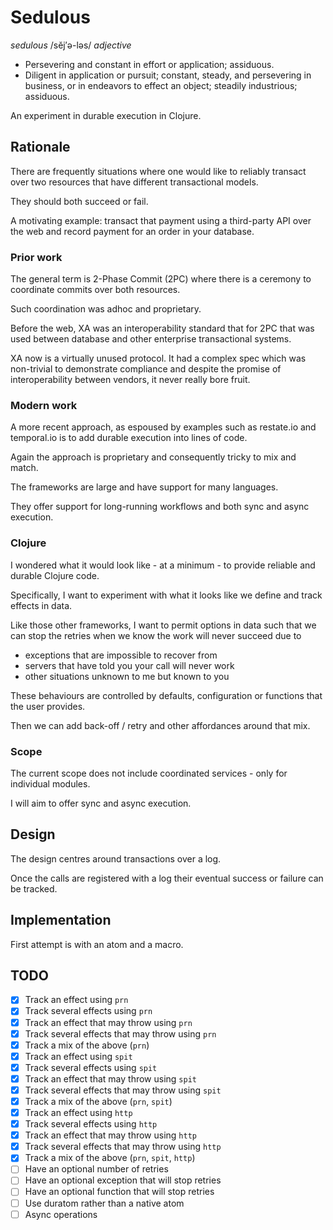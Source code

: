 # Sedulous

*sedulous* /sĕj′ə-ləs/
_adjective_

- Persevering and constant in effort or application; assiduous.
- Diligent in application or pursuit; constant, steady, and persevering in business, or in endeavors to effect an object; steadily industrious; assiduous.

An experiment in durable execution in Clojure.

## Rationale
There are frequently situations where one would like to reliably transact over two resources that have different transactional models.

They should both succeed or fail.

A motivating example: transact that payment using a third-party API over the web and record payment for an order in your database.

### Prior work
The general term is 2-Phase Commit (2PC) where there is a ceremony to coordinate commits over both resources.

Such coordination was adhoc and proprietary.

Before the web, XA was an interoperability standard that for 2PC that was used between database and other enterprise transactional systems. 

XA now is a virtually unused protocol. It had a complex spec which was non-trivial to demonstrate compliance and despite the promise of interoperability between vendors, it never really bore fruit.

### Modern work
A more recent approach, as espoused by examples such as restate.io and temporal.io is to add durable execution into lines of code.

Again the approach is proprietary and consequently tricky to mix and match.

The frameworks are large and have support for many languages.

They offer support for long-running workflows and both sync and async execution.

### Clojure
I wondered what it would look like - at a minimum - to provide reliable and durable Clojure code.

Specifically, I want to experiment with what it looks like we define and track effects in data.

Like those other frameworks, I want to permit options in data such that we can stop the retries when we know the work will never succeed due to
- exceptions that are impossible to recover from
- servers that have told you your call will never work
- other situations unknown to me but known to you

These behaviours are controlled by defaults, configuration or functions that the user provides.

Then we can add back-off / retry and other affordances around that mix.

### Scope
The current scope does not include coordinated services - only for individual modules.

I will aim to offer sync and async execution.

## Design

The design centres around transactions over a log.

Once the calls are registered with a log their eventual success or failure can be tracked.

## Implementation

First attempt is with an atom and a macro.

## TODO
- [X] Track an effect using `prn`
- [X] Track several effects using `prn`
- [X] Track an effect that may throw using `prn`
- [X] Track several effects that may throw using `prn`
- [X] Track a mix of the above (`prn`)
- [X] Track an effect using `spit`
- [X] Track several effects using `spit`
- [X] Track an effect that may throw using `spit`
- [X] Track several effects that may throw using `spit`
- [X] Track a mix of the above (`prn`, `spit`)
- [X] Track an effect using `http`
- [X] Track several effects using `http`
- [X] Track an effect that may throw using `http`
- [X] Track several effects that may throw using `http`
- [X] Track a mix of the above (`prn`, `spit`, `http`)
- [ ] Have an optional number of retries
- [ ] Have an optional exception that will stop retries
- [ ] Have an optional function that will stop retries
- [ ] Use duratom rather than a native atom
- [ ] Async operations